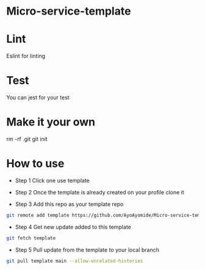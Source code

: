 # Micro-service-template

# Lint
Eslint for linting

# Test
You can jest for your test

# Make it your own
rm -rf .git
git init

# How to use

* Step 1
Click one use template 

* Step 2
Once the template is already created on your profile clone it

* Step 3
Add this repo as your template repo

```bash
git remote add template https://github.com/AyoAyomide/Micro-service-template.git
```

* Step 4 
Get new update added to this template 

```bash
git fetch template
```

* Step 5
Pull update from the template to your local branch

```bash
git pull template main --allow-unrelated-histories
```